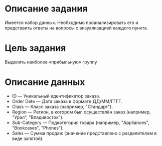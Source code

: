 # Описание задания

Имеется набор данных. Необходимо проанализировать его и представить ответы на вопросы с визуализацией каждого пункта.

# Цель задания 

Выделить наиболее «прибыльную» группу

# Описание данных
* ID — Уникальный идентификатор заказа.
* Order Date — Дата заказа в формате ДД/ММ/ГГГГ.
* Class — Класс заказа (например, "Стандарт").
* Region — Регион, в котором был осуществлён заказ (например, "Урал", "Владивосток").
* Sub-Category — Подкатегория товара (например, "Appliances", "Bookcases", "Phones").
* Sales — Сумма продаж (значение представлено с разделителем в виде запятой).
